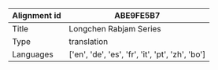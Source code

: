 |Alignment id | ABE9FE5B7
| --- | --- 
|Title | Longchen Rabjam Series 
|Type | translation
|Languages | ['en', 'de', 'es', 'fr', 'it', 'pt', 'zh', 'bo']